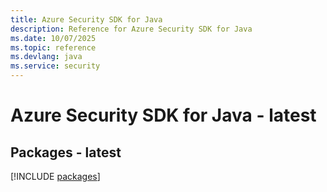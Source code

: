 ```yaml
---
title: Azure Security SDK for Java
description: Reference for Azure Security SDK for Java
ms.date: 10/07/2025
ms.topic: reference
ms.devlang: java
ms.service: security
---
```

# Azure Security SDK for Java - latest
## Packages - latest
[!INCLUDE [packages](security-index.md)]